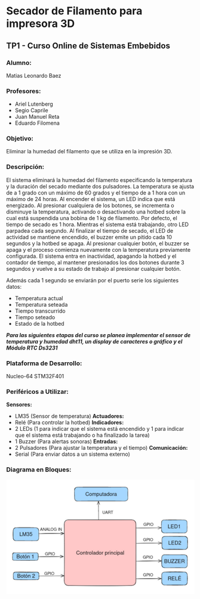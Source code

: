 # Secador de Filamento para impresora 3D

## TP1 - Curso Online de Sistemas Embebidos

### Alumno:
Matias Leonardo Baez

### Profesores: 
- Ariel Lutenberg
- Segio Caprile
- Juan Manuel Reta
- Eduardo Filomena

### Objetivo:
Eliminar la humedad del filamento que se utiliza en la impresión 3D.

### Descripción:
El sistema eliminará la humedad del filamento especificando la temperatura y la duración del secado mediante dos pulsadores. La temperatura se ajusta de a 1 grado con un máximo de 60 grados y el tiempo de a 1 hora con un máximo de 24 horas. Al encender el sistema, un LED indica que está energizado. Al presionar cualquiera de los botones, se incrementa o disminuye la temperatura, activando o desactivando una hotbed sobre la cual está suspendida una bobina de 1 kg de filamento. Por defecto, el tiempo de secado es 1 hora. Mientras el sistema está trabajando, otro LED parpadea cada segundo. Al finalizar el tiempo de secado, el LED de actividad se mantiene encendido, el buzzer emite un pitido cada 10 segundos y la hotbed se apaga. Al presionar cualquier botón, el buzzer se apaga y el proceso comienza nuevamente con la temperatura previamente configurada. El sistema entra en inactividad, apagando la hotbed y el contador de tiempo, al mantener presionados los dos botones durante 3 segundos y vuelve a su estado de trabajo al presionar cualquier botón.

Además cada 1 segundo se enviarán por el puerto serie los siguientes datos:

- Temperatura actual
- Temperatura seteada
- Tiempo transcurrido
- Tiempo seteado
- Estado de la hotbed

***Para las siguientes etapas del curso se planea implementar el sensor de temperatura y humedad dht11, un display de caracteres o gráfico y el Módulo RTC Ds3231***

### Plataforma de Desarrollo:
Nucleo-64 STM32F401

### Periféricos a Utilizar:

**Sensores:**
- LM35 (Sensor de temperatura)
**Actuadores:**
- Relé (Para controlar la hotbed)
**Indicadores:**
- 2 LEDs (1 para indicar que el sistema está encendido y 1 para indicar que el sistema está trabajando o ha finalizado la tarea)
- 1 Buzzer (Para alertas sonoras)
**Entradas:**
- 2 Pulsadores (Para ajustar la temperatura y el tiempo)
**Comunicación:**
- Serial (Para enviar datos a un sistema externo)
     
### Diagrama en Bloques:

![Diagrama en bloques](https://raw.githubusercontent.com/mattprofe/assets/master/filament_dryer/diagrama_de_bloques_tp1.png "Diagrama en bloques")

